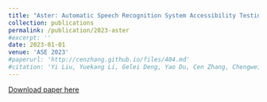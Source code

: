 ```yaml
---
title: "Aster: Automatic Speech Recognition System Accessibility Testing for Stutterers"
collection: publications
permalink: /publication/2023-aster
#excerpt: ''
date: 2023-01-01
venue: 'ASE 2023'
#paperurl: 'http://cenzhang.github.io/files/404.md'
#citation: 'Yi Liu, Yuekang Li, Gelei Deng, Yao Du, Cen Zhang, Chengwei Liu, Yeting Li, Lei Ma, Yang Liu. Aster: Automatic Speech Recognition System Accessibility Testing for Stutterers, ASE 2023'
---
```


[Download paper here](http://academicpages.github.io/404.md)
